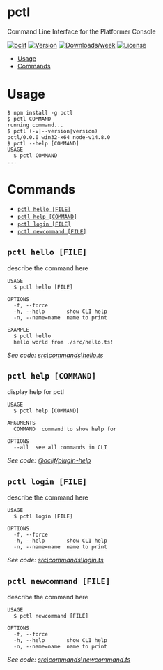 pctl
====

Command Line Interface for the Platformer Console

[![oclif](https://img.shields.io/badge/cli-oclif-brightgreen.svg)](https://oclif.io)
[![Version](https://img.shields.io/npm/v/pctl.svg)](https://npmjs.org/package/pctl)
[![Downloads/week](https://img.shields.io/npm/dw/pctl.svg)](https://npmjs.org/package/pctl)
[![License](https://img.shields.io/npm/l/pctl.svg)](https://github.com/platformercloud/pctl/blob/master/package.json)

<!-- toc -->
* [Usage](#usage)
* [Commands](#commands)
<!-- tocstop -->
# Usage
<!-- usage -->
```sh-session
$ npm install -g pctl
$ pctl COMMAND
running command...
$ pctl (-v|--version|version)
pctl/0.0.0 win32-x64 node-v14.8.0
$ pctl --help [COMMAND]
USAGE
  $ pctl COMMAND
...
```
<!-- usagestop -->
# Commands
<!-- commands -->
* [`pctl hello [FILE]`](#pctl-hello-file)
* [`pctl help [COMMAND]`](#pctl-help-command)
* [`pctl login [FILE]`](#pctl-login-file)
* [`pctl newcommand [FILE]`](#pctl-newcommand-file)

## `pctl hello [FILE]`

describe the command here

```
USAGE
  $ pctl hello [FILE]

OPTIONS
  -f, --force
  -h, --help       show CLI help
  -n, --name=name  name to print

EXAMPLE
  $ pctl hello
  hello world from ./src/hello.ts!
```

_See code: [src\commands\hello.ts](https://github.com/platformercloud/pctl/blob/v0.0.0/src\commands\hello.ts)_

## `pctl help [COMMAND]`

display help for pctl

```
USAGE
  $ pctl help [COMMAND]

ARGUMENTS
  COMMAND  command to show help for

OPTIONS
  --all  see all commands in CLI
```

_See code: [@oclif/plugin-help](https://github.com/oclif/plugin-help/blob/v3.2.0/src\commands\help.ts)_

## `pctl login [FILE]`

describe the command here

```
USAGE
  $ pctl login [FILE]

OPTIONS
  -f, --force
  -h, --help       show CLI help
  -n, --name=name  name to print
```

_See code: [src\commands\login.ts](https://github.com/platformercloud/pctl/blob/v0.0.0/src\commands\login.ts)_

## `pctl newcommand [FILE]`

describe the command here

```
USAGE
  $ pctl newcommand [FILE]

OPTIONS
  -f, --force
  -h, --help       show CLI help
  -n, --name=name  name to print
```

_See code: [src\commands\newcommand.ts](https://github.com/platformercloud/pctl/blob/v0.0.0/src\commands\newcommand.ts)_
<!-- commandsstop -->
